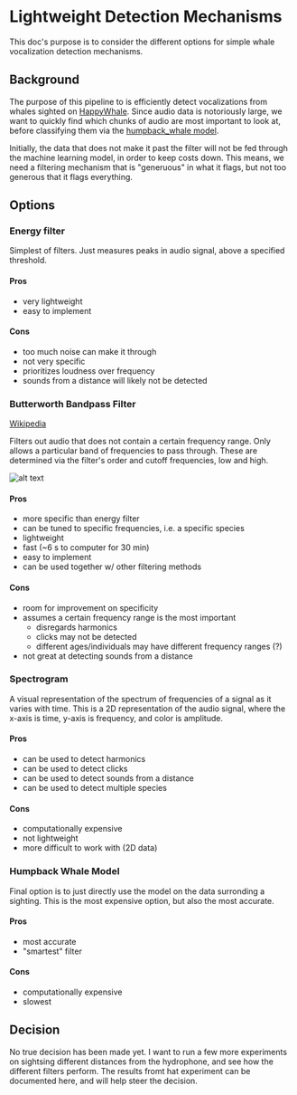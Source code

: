 # Lightweight Detection Mechanisms

This doc's purpose is to consider the different options for simple whale vocalization detection mechanisms.

## Background
The purpose of this pipeline to is efficiently detect vocalizations from whales sighted on [HappyWhale](https://happywhale.com/). 
Since audio data is notoriously large, we want to quickly find which chunks of audio are most important to look at, before classifying them via the [humpback_whale model](https://tfhub.dev/google/humpback_whale/1).

Initially, the data that does not make it past the filter will not be fed through the machine learning model, in order to keep costs down. 
This means, we need a filtering mechanism that is "generuous" in what it flags, but not too generous that it flags everything.

## Options

### Energy filter
Simplest of filters. Just measures peaks in audio signal, above a specified threshold.

#### Pros
- very lightweight
- easy to implement

#### Cons
- too much noise can make it through
- not very specific
- prioritizes loudness over frequency
- sounds from a distance will likely not be detected


### Butterworth Bandpass Filter
[Wikipedia](https://en.wikipedia.org/wiki/Butterworth_filter)

Filters out audio that does not contain a certain frequency range.
Only allows a particular band of frequencies to pass through. 
These are determined via the filter's order and cutoff frequencies, low and high.

![alt text](https://upload.wikimedia.org/wikipedia/commons/thumb/f/f6/Bandwidth.svg/320px-Bandwidth.svg.png)

#### Pros 
- more specific than energy filter
- can be tuned to specific frequencies, i.e. a specific species
- lightweight
- fast (~6 s to computer for 30 min)
- easy to implement
- can be used together w/ other filtering methods

#### Cons
- room for improvement on specificity
- assumes a certain frequency range is the most important 
    - disregards harmonics
    - clicks may not be detected
    - different ages/individuals may have different frequency ranges (?)
- not great at detecting sounds from a distance


### Spectrogram
A visual representation of the spectrum of frequencies of a signal as it varies with time.
This is a 2D representation of the audio signal, where the x-axis is time, y-axis is frequency, and color is amplitude.

#### Pros
- can be used to detect harmonics
- can be used to detect clicks
- can be used to detect sounds from a distance
- can be used to detect multiple species

#### Cons
- computationally expensive
- not lightweight
- more difficult to work with (2D data)


### Humpback Whale Model
Final option is to just directly use the model on the data surronding a sighting. 
This is the most expensive option, but also the most accurate.

#### Pros
- most accurate
- "smartest" filter

#### Cons
- computationally expensive
- slowest


## Decision
No true decision has been made yet. 
I want to run a few more experiments on sightsing different distances from the hydrophone, and see how the different filters perform.
The results fromt hat experiment can be documented here, and will help steer the decision.

 

